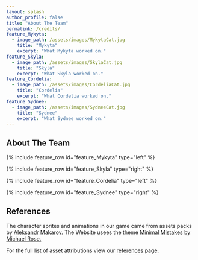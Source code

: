 ```yaml
---
layout: splash
author_profile: false
title: "About The Team"
permalink: /credits/
feature_Mykyta:
  - image_path: /assets/images/MykytaCat.jpg
    title: "Mykyta"
    excerpt: "What Mykyta worked on."
feature_Skyla:
  - image_path: /assets/images/SkylaCat.jpg
    title: "Skyla"
    excerpt: "What Skyla worked on."
feature_Cordelia:
  - image_path: /assets/images/CordeliaCat.jpg
    title: "Cordelia"
    excerpt: "What Cordelia worked on."
feature_Sydnee:
  - image_path: /assets/images/SydneeCat.jpg
    title: "Sydnee"
    excerpt: "What Sydnee worked on."
---
```


## About The Team

{% include feature_row id="feature_Mykyta" type="left" %}

{% include feature_row id="feature_Skyla" type="right" %}

{% include feature_row id="feature_Cordelia" type="left" %}

{% include feature_row id="feature_Sydnee" type="right" %}


## References

The character sprites and animations in our game came from assets packs by [Aleksandr Makarov.](https://iknowkingrabbit.itch.io/) 
The Website usees the theme [Minimal Mistakes](https://mademistakes.com/work/jekyll-themes/minimal-mistakes/) by [Michael Rose.](https://mademistakes.com/about/)

For the full list of asset attributions view our [references page.](https://wolflegend523.github.io/CSS385_GameDocuments/references/) 
